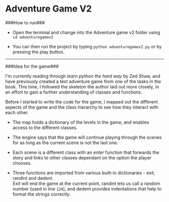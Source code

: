 Adventure Game V2
=====
###How to run###

- Open the terminal and change into the Adventure game v2 folder using `cd adventuregamev2`

- You can then run the project by typing `python adventuregamev2.py` or by pressing the play button.
---
###Idea for the game###

I'm currently reading through _learn python the hard way_ by Zed Shaw, and have previously
created a text adventure game from one of the tasks in the book.
This time, I followed the skeleton the author laid out more closely, in an effort to gain a further 
understanding of classes and functions.  

Before I started to write the code for the game, I mapped out the different aspects of the game
and the class hierarchy to see how they interact with each other.  

- The map holds a dictionary of the levels in the game, and enables access to the different
classes.  
 
- The engine says that the game will continue playing through the scenes for as long as the current 
scene is not the last one.  
 
- Each scene is a different class with an _enter_ function that forwards the story and links to other
classes dependant on the option the player chooses.  
 
- Three functions are imported from various built-in dictionaries - exit, randint and dedent.  
Exit will end the game at the current point, randint lets us call a random number (used in line `124`), 
and dedent provides indentations that help to format the strings correctly.  



 